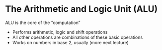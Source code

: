 # The Arithmetic and Logic Unit (ALU)

ALU is the core of the “computation”
* Performs arithmetic, logic and shift operations
* All other operations are combinations of these basic operations
* Works on numbers in base 2, usually (more next lecture)